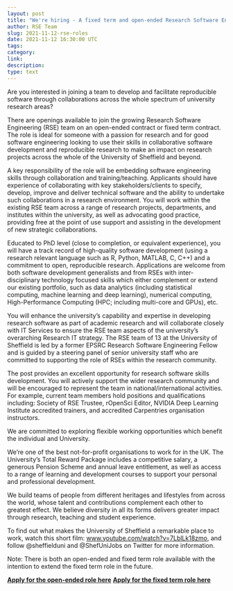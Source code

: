 ```yaml
---
layout: post
title: "We're hiring - A fixed term and open-ended Research Software Engineer"
author: RSE Team
slug: 2021-11-12-rse-roles
date: 2021-11-12 16:30:00 UTC
tags:
category:
link:
description:
type: text
---
```


Are you interested in joining a team to develop and facilitate reproducible software through collaborations across the whole spectrum of university research areas?

There are openings available to join the growing Research Software Engineering (RSE) team on an open-ended contract or fixed term contract. The role is ideal for someone with a passion for research and for good software engineering looking to use their skills in collaborative software development and reproducible research to make an impact on research projects across the whole of the University of Sheffield and beyond.

A key responsibility of the role will be embedding software engineering skills through collaboration and training/teaching. Applicants should have experience of collaborating with key stakeholders/clients to specify, develop, improve and deliver technical software and the ability to undertake such collaborations in a research environment. You will work within the existing RSE team across a range of research projects, departments, and institutes within the university, as well as advocating good practice, providing free at the point of use support and assisting in the development of new strategic collaborations.

Educated to PhD level (close to completion, or equivalent experience), you will have a track record of high-quality software development (using a research relevant language such as R, Python, MATLAB, C, C++) and a commitment to open, reproducible research. Applications are welcome from both software development generalists and from RSEs with inter-disciplinary technology focused skills which either complement or extend our existing portfolio, such as data analytics (including statistical computing, machine learning and deep learning), numerical computing, High-Performance Computing (HPC; including multi-core and GPUs), etc.

You will enhance the university’s capability and expertise in developing research software as part of academic research and will collaborate closely with IT Services to ensure the RSE team aspects of the university’s overarching Research IT strategy.  The RSE team of 13 at the University of Sheffield is led by a former EPSRC Research Software Engineering Fellow and is guided by a steering panel of senior university staff who are committed to supporting the role of RSEs within the research community.

The post provides an excellent opportunity for research software skills development. You will actively support the wider research community and will be encouraged to represent the team in national/international activities. For example, current team members hold positions and qualifications including: Society of RSE Trustee, rOpenSci Editor, NVIDIA Deep Learning Institute accredited trainers, and accredited Carpentries organisation instructors.

We are committed to exploring flexible working opportunities which benefit the individual and University.

We’re one of the best not-for-profit organisations to work for in the UK. The University’s Total Reward Package includes a competitive salary, a generous Pension Scheme and annual leave entitlement, as well as access to a range of learning and development courses to support your personal and professional development.

We build teams of people from different heritages and lifestyles from across the world, whose talent and contributions complement each other to greatest effect. We believe diversity in all its forms delivers greater impact through research, teaching and student experience.

To find out what makes the University of Sheffield a remarkable place to work, watch this short film: www.youtube.com/watch?v=7LblLk18zmo, and follow @sheffielduni and @ShefUniJobs on Twitter for more information.

Note: There is both an open-ended and fixed term role available with the intention to extend the fixed term role in the future.

**[Apply for the open-ended role here](https://jobs.shef.ac.uk/sap/bc/erecruiting/posting_apply?param=cG9zdF9pbnN0X2d1aWQ9NjE4NThFRkE3RkRFMTBGM0UxMDAwMDAwQUMxRTg4NzgmY2FuZF90eXBlPSZwb3N0aW5nX3RleHQ9eWVz&sap-client=400&sap-language=EN)**
**[Apply for the fixed term role here](https://jobs.shef.ac.uk/sap/bc/erecruiting/posting_apply?param=cG9zdF9pbnN0X2d1aWQ9NjE4OUE3RUIwNTVBNjFBQkUxMDAwMDAwQUMxRTg4NzgmY2FuZF90eXBlPSZwb3N0aW5nX3RleHQ9eWVz&sap-client=400&sap-language=EN)**
